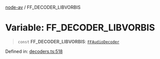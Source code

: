 [node-av](../globals.md) / FF\_DECODER\_LIBVORBIS

# Variable: FF\_DECODER\_LIBVORBIS

> `const` **FF\_DECODER\_LIBVORBIS**: [`FFAudioDecoder`](../type-aliases/FFAudioDecoder.md)

Defined in: [decoders.ts:518](https://github.com/seydx/av/blob/f8631fc881b394300b1479f511d55cf1c370a87f/src/constants/decoders.ts#L518)

